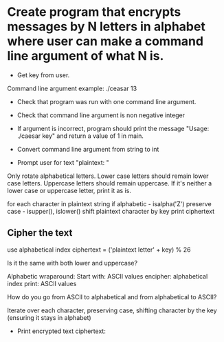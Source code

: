# Create program that encrypts messages by N letters in alphabet where user can make a command line argument of what N is.

- Get key from user.

Command line argument example:
./ceasar 13

- Check that program was run with one command line argument.
- Check that command line argument is non negative integer
- If argument is incorrect, program should print the message "Usage: ./caesar key" and return a value of 1 in main.

- Convert command line argument from string to int

- Prompt user for text
"plaintext: "

Only rotate alphabetical letters.
Lower case letters should remain lower case letters. Uppercase letters should remain uppercase.
If it's neither a lower case or uppercase letter, print it as is.

for each character in plaintext string
    if alphabetic - isalpha('Z')
        preserve case - isupper(), islower()
        shift plaintext character by key
print ciphertext

## Cipher the text

use alphabetical index
ciphertext = ('plaintext letter' + key) % 26

Is it the same with both lower and uppercase?

Alphabetic wraparound:
Start with: ASCII values
encipher: alphabetical index
print: ASCII values

How do you go from ASCII to alphabetical and from alphabetical to ASCII?

Iterate over each character, preserving case, shifting character by the key (ensuring it stays in alphabet)

- Print encrypted text
ciphertext:
